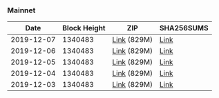 ### Mainnet

|    Date    | Block Height | ZIP | SHA256SUMS |
| ---------- | ------------ | --- | ---------- |
| 2019-12-07 | 1340483 | [Link](https://s3-ap-southeast-2.amazonaws.com/ion-bootstrap/mainnet/2019-12-07/bootstrap.dat.zip) (829M) | [Link](https://s3-ap-southeast-2.amazonaws.com/ion-bootstrap/mainnet/2019-12-07/SHA256SUMS) |
| 2019-12-06 | 1340483 | [Link](https://s3-ap-southeast-2.amazonaws.com/ion-bootstrap/mainnet/2019-12-06/bootstrap.dat.zip) (829M) | [Link](https://s3-ap-southeast-2.amazonaws.com/ion-bootstrap/mainnet/2019-12-06/SHA256SUMS) |
| 2019-12-05 | 1340483 | [Link](https://s3-ap-southeast-2.amazonaws.com/ion-bootstrap/mainnet/2019-12-05/bootstrap.dat.zip) (829M) | [Link](https://s3-ap-southeast-2.amazonaws.com/ion-bootstrap/mainnet/2019-12-05/SHA256SUMS) |
| 2019-12-04 | 1340483 | [Link](https://s3-ap-southeast-2.amazonaws.com/ion-bootstrap/mainnet/2019-12-04/bootstrap.dat.zip) (829M) | [Link](https://s3-ap-southeast-2.amazonaws.com/ion-bootstrap/mainnet/2019-12-04/SHA256SUMS) |
| 2019-12-03 | 1340483 | [Link](https://s3-ap-southeast-2.amazonaws.com/ion-bootstrap/mainnet/2019-12-03/bootstrap.dat.zip) (829M) | [Link](https://s3-ap-southeast-2.amazonaws.com/ion-bootstrap/mainnet/2019-12-03/SHA256SUMS) |
